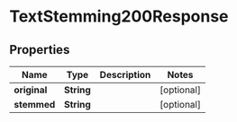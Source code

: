 

# TextStemming200Response


## Properties

| Name | Type | Description | Notes |
|------------ | ------------- | ------------- | -------------|
|**original** | **String** |  |  [optional] |
|**stemmed** | **String** |  |  [optional] |



